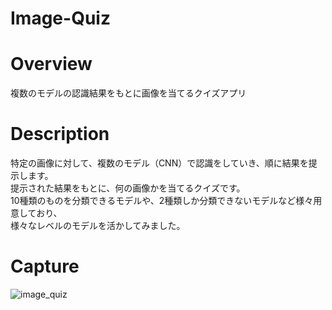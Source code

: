 # Image-Quiz

# Overview
複数のモデルの認識結果をもとに画像を当てるクイズアプリ

# Description
特定の画像に対して、複数のモデル（CNN）で認識をしていき、順に結果を提示します。  
提示された結果をもとに、何の画像かを当てるクイズです。  
10種類のものを分類できるモデルや、2種類しか分類できないモデルなど様々用意しており、  
様々なレベルのモデルを活かしてみました。

# Capture
![image_quiz](https://user-images.githubusercontent.com/39453720/46592207-7d255200-cafb-11e8-9650-562a330b22be.png)
